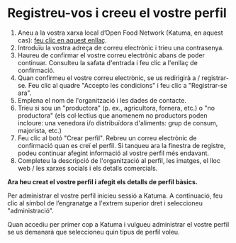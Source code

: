 # Registreu-vos i creeu el vostre perfil

1. Aneu a la vostra xarxa local d’Open Food Network \(Katuma, en aquest cas\): [feu clic en aquest enllaç](https://app.katuma.org/register).
2. Introduïu la vostra adreça de correu electrònic i trieu una contrasenya.
3. Haureu de confirmar el vostre correu electrònic abans de poder continuar. Consulteu la safata d'entrada i feu clic a l'enllaç de confirmació.
4. Quan confirmeu el vostre correu electrònic, se us redirigirà a / registrar-se. Feu clic al quadre "Accepto les condicions" i feu clic a "Registrar-se ara".
5. Emplena el nom de l'organització i les dades de contacte.
6. Trieu si sou un "productora" \(p. ex., agricultora, fornera, etc.\) o "no productora" \(els col·lectius que anomenem no productors poden incloure: una venedora i/o distribuïdora d'aliments: grup de consum, majorista, etc.\)
7. Feu clic al botó "Crear perfil". Rebreu un correu electrònic de confirmació quan es creï el perfil. Si tanqueu ara la finestra de registre, podeu continuar afegint informació al vostre perfil més endavant.
8. Completeu la descripció de l'organització al perfil, les imatges, el lloc web / les xarxes socials i els detalls comercials.

**Ara heu creat el vostre perfil i afegit els detalls de perfil bàsics.**

Per administrar el vostre perfil inicieu sessió a Katuma. A continuació, feu clic al símbol de l’engranatge a l'extrem superior dret i seleccioneu "administració".

Quan accediu per primer cop a Katuma i vulgueu administrar el vostre perfil se us demanarà que seleccioneu quin tipus de perfil voleu.

